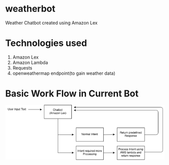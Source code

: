 # weatherbot

Weather Chatbot created using Amazon Lex

# Technologies used
1. Amazon Lex
2. Amazon Lambda
3. Requests
4. openweathermap endpoint(to gain weather data)

# Basic Work Flow in Current Bot

<img src= "https://github.com/milan400/weatherbot/blob/main/images/working.png"/>
